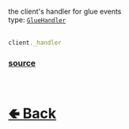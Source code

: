 the client's handler for glue events<br>
type: [`GlueHandler`](https://github.com/shysolocup/noscord.js/wiki/Events.GlueHandler)<br><br>
```js
client._handler
```

### [source](https://github.com/shysolocup/noscord.js/blob/main/src/Services/EventService/glue)

<br> <h1> [🢀 Back](https://github.com/shysolocup/noscord.js/wiki/Client) </h1>